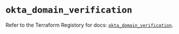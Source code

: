 # `okta_domain_verification`

Refer to the Terraform Registory for docs: [`okta_domain_verification`](https://registry.terraform.io/providers/okta/okta/4.3.0/docs/resources/domain_verification).
